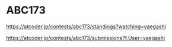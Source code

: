 # ABC173

https://atcoder.jp/contests/abc173/standings?watching=yaegashi

https://atcoder.jp/contests/abc173/submissions?f.User=yaegashi
